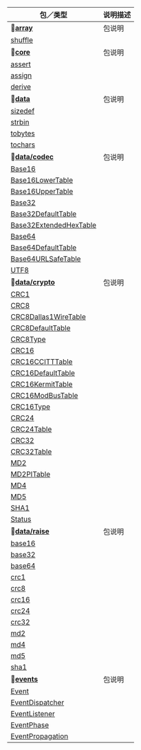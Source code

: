 | 包／类型 | 说明描述 
|-----------------------------------------------|-------------
| **:small_red_triangle_down:[array][_array]** | 包说明
| [shuffle][_shuffle] |
| **:small_red_triangle_down:[core][_core]** | 包说明
| [assert][_assert] |
| [assign][_assign] |
| [derive][_derive] |
| **:small_red_triangle_down:[data][_data]** | 包说明
| [sizedef][_sizedef] |
| [strbin][_strbin]   |
| [tobytes][_tobytes] |
| [tochars][_tochars] |
| **:small_red_triangle_down:[data/codec][_data_codec]** | 包说明
| [Base16][_base16] | 
| [Base16LowerTable][_base16lowertable] | 
| [Base16UpperTable][_base16uppertable] |
| [Base32][_base32] |
| [Base32DefaultTable][_base32defaulttable] |
| [Base32ExtendedHexTable][_base32extendedhextable] |
| [Base64][_base64] |
| [Base64DefaultTable][_base64defaulttable] |
| [Base64URLSafeTable][_base64urlsafetable] |
| [UTF8][_utf8] |
| **:small_red_triangle_down:[data/crypto][_data_crypto]** | 包说明
| [CRC1][_crc1] |
| [CRC8][_crc8] |
| [CRC8Dallas1WireTable][_crc8dallas1wiretable] |
| [CRC8DefaultTable][_crc8defaulttable] |
| [CRC8Type][_crc8type] |
| [CRC16][_crc16] |
| [CRC16CCITTTable][_crc16ccitttable] |
| [CRC16DefaultTable][_crc16defaulttable] |
| [CRC16KermitTable][_crc16kermittable] |
| [CRC16ModBusTable][_crc16modbustable] |
| [CRC16Type][_crc16type] |
| [CRC24][_crc24] |
| [CRC24Table][_crc24table] |
| [CRC32][_crc32] |
| [CRC32Table][_crc32_table] |
| [MD2][_md2] |
| [MD2PITable][_md2pitable] |
| [MD4][_md4] |
| [MD5][_md5] |
| [SHA1][_sha1] |
| [Status][_status] |
| **:small_red_triangle_down:[data/raise][_data_raise]** | 包说明
| [base16][_base16_raise] |
| [base32][_base32_raise] | 
| [base64][_base64_raise] |
| [crc1][_crc1_raise] |
| [crc8][_crc8_raise] |
| [crc16][_crc16_raise] |
| [crc24][_crc24_raise] |
| [crc32][_crc32_raise] |
| [md2][_md2_raise] |
| [md4][_md4_raise] |
| [md5][_md5_raise] |
| [sha1][_sha1_raise] |
| **:small_red_triangle_down:[events][_events]** | 包说明
| [Event][_event] | 
| [EventDispatcher][_eventdispatcher] | 
| [EventListener][_eventlistener] |
| [EventPhase][_eventphase] | 
| [EventPropagation][_eventpropagation] | 

[_array]: https://github.com/guless/closure/blob/dev/src/array/
[_shuffle]: https://github.com/guless/closure/blob/dev/src/array/shuffle.js

[_core]: https://github.com/guless/closure/blob/dev/src/core/
[_assert]: https://github.com/guless/closure/blob/dev/src/core/assert.js
[_assign]: https://github.com/guless/closure/blob/dev/src/core/assign.js
[_derive]: https://github.com/guless/closure/blob/dev/src/core/derive.js

[_data]: https://github.com/guless/closure/blob/dev/src/data/
[_sizedef]: https://github.com/guless/closure/blob/dev/src/data/sizedef.js
[_strbin]: https://github.com/guless/closure/blob/dev/src/data/strbin.js
[_tobytes]: https://github.com/guless/closure/blob/dev/src/data/tobytes.js
[_tochars]: https://github.com/guless/closure/blob/dev/src/data/tochars.js

[_data_codec]: https://github.com/guless/closure/blob/dev/src/data/codec/
[_base16]: https://github.com/guless/closure/blob/dev/src/data/codec/Base16.js
[_base16lowertable]: https://github.com/guless/closure/blob/dev/src/data/codec/Base16LowerTable.js
[_base16uppertable]: https://github.com/guless/closure/blob/dev/src/data/codec/Base16UpperTable.js
[_base32]: https://github.com/guless/closure/blob/dev/src/data/codec/Base32.js
[_base32defaulttable]: https://github.com/guless/closure/blob/dev/src/data/codec/Base32DefaultTable.js
[_base32extendedhextable]: https://github.com/guless/closure/blob/dev/src/data/codec/Base32ExtendedHexTable.js
[_base64]: https://github.com/guless/closure/blob/dev/src/data/codec/Base64.js
[_base64defaulttable]: https://github.com/guless/closure/blob/dev/src/data/codec/Base64DefaultTable.js
[_base64urlsafetable]: https://github.com/guless/closure/blob/dev/src/data/codec/Base64URLSafeTable.js
[_utf8]: https://github.com/guless/closure/blob/dev/src/data/codec/UTF8.js

[_data_crypto]: https://github.com/guless/closure/blob/dev/src/data/crypto/
[_crc1]: https://github.com/guless/closure/blob/dev/src/data/crypto/CRC1.js
[_crc8]: https://github.com/guless/closure/blob/dev/src/data/crypto/CRC8.js
[_crc8dallas1wiretable]: https://github.com/guless/closure/blob/dev/src/data/crypto/CRC8Dallas1WireTable.js
[_crc8defaulttable]: https://github.com/guless/closure/blob/dev/src/data/crypto/CRC8DefaultTable.js
[_crc8type]: https://github.com/guless/closure/blob/dev/src/data/crypto/CRC8Type.js
[_crc16]: https://github.com/guless/closure/blob/dev/src/data/crypto/CRC16.js
[_crc16ccitttable]: https://github.com/guless/closure/blob/dev/src/data/crypto/CRC16CCITTTable.js
[_crc16defaulttable]: https://github.com/guless/closure/blob/dev/src/data/crypto/CRC16DefaultTable.js
[_crc16kermittable]: https://github.com/guless/closure/blob/dev/src/data/crypto/CRC16KermitTable.js
[_crc16modbustable]: https://github.com/guless/closure/blob/dev/src/data/crypto/CRC16ModBusTable.js
[_crc16type]: https://github.com/guless/closure/blob/dev/src/data/crypto/CRC16Type.js
[_crc24]: https://github.com/guless/closure/blob/dev/src/data/crypto/CRC24.js
[_crc24table]: https://github.com/guless/closure/blob/dev/src/data/crypto/CRC24Table.js
[_crc32]: https://github.com/guless/closure/blob/dev/src/data/crypto/CRC32.js
[_crc32_table]: https://github.com/guless/closure/blob/dev/src/data/crypto/CRC32Table.js
[_md2]: https://github.com/guless/closure/blob/dev/src/data/crypto/MD2.js
[_md2pitable]: https://github.com/guless/closure/blob/dev/src/data/crypto/MD2PITable.js
[_md4]: https://github.com/guless/closure/blob/dev/src/data/crypto/MD4.js
[_md5]: https://github.com/guless/closure/blob/dev/src/data/crypto/MD5.js
[_sha1]: https://github.com/guless/closure/blob/dev/src/data/crypto/SHA1.js
[_status]: https://github.com/guless/closure/blob/dev/src/data/crypto/Status.js

[_data_raise]: https://github.com/guless/closure/blob/dev/src/data/raise/
[_base16_raise]: https://github.com/guless/closure/blob/dev/src/data/raise/base16.js
[_base32_raise]: https://github.com/guless/closure/blob/dev/src/data/raise/base32.js
[_base64_raise]: https://github.com/guless/closure/blob/dev/src/data/raise/base64.js
[_crc1_raise]: https://github.com/guless/closure/blob/dev/src/data/raise/crc1.js
[_crc8_raise]: https://github.com/guless/closure/blob/dev/src/data/raise/crc8.js
[_crc16_raise]: https://github.com/guless/closure/blob/dev/src/data/raise/crc16.js
[_crc24_raise]: https://github.com/guless/closure/blob/dev/src/data/raise/crc24.js
[_crc32_raise]: https://github.com/guless/closure/blob/dev/src/data/raise/crc32.js
[_md2_raise]: https://github.com/guless/closure/blob/dev/src/data/raise/md2.js
[_md4_raise]: https://github.com/guless/closure/blob/dev/src/data/raise/md4.js
[_md5_raise]: https://github.com/guless/closure/blob/dev/src/data/raise/md5.js
[_sha1_raise]: https://github.com/guless/closure/blob/dev/src/data/raise/sha1.js

[_events]: https://github.com/guless/closure/blob/dev/src/events/
[_event]: https://github.com/guless/closure/blob/dev/src/events/Event.js
[_eventdispatcher]: https://github.com/guless/closure/blob/dev/src/events/EventDispatcher.js
[_eventlistener]: https://github.com/guless/closure/blob/dev/src/events/EventListener.js
[_eventphase]: https://github.com/guless/closure/blob/dev/src/events/EventPhase.js
[_eventpropagation]: https://github.com/guless/closure/blob/dev/src/events/EventPropagation.js